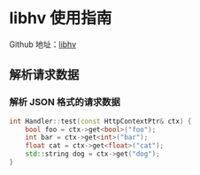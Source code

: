 # libhv 使用指南

Github 地址：[libhv][1]

## 解析请求数据

### 解析 JSON 格式的请求数据

```cpp
int Handler::test(const HttpContextPtr& ctx) {
    bool foo = ctx->get<bool>("foo");
    int bar = ctx->get<int>("bar");
    float cat = ctx->get<float>("cat");
    std::string dog = ctx->get("dog");
}
```

  [1]: https://github.com/ithewei/libhv
